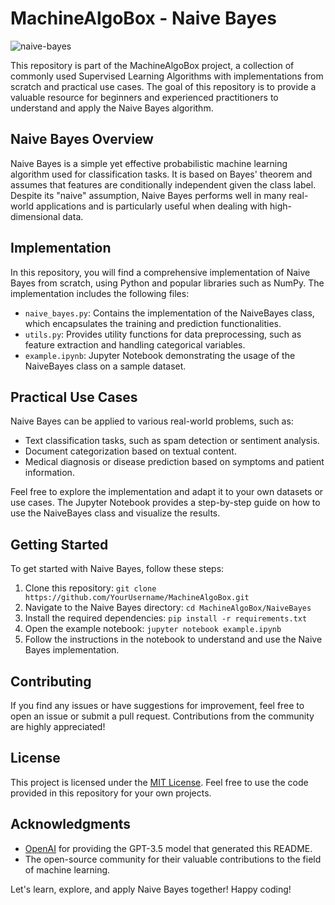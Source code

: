 # MachineAlgoBox - Naive Bayes

![naive-bayes](https://example.com/naive-bayes.png)

This repository is part of the MachineAlgoBox project, a collection of commonly used Supervised Learning Algorithms with implementations from scratch and practical use cases. The goal of this repository is to provide a valuable resource for beginners and experienced practitioners to understand and apply the Naive Bayes algorithm.

## Naive Bayes Overview
Naive Bayes is a simple yet effective probabilistic machine learning algorithm used for classification tasks. It is based on Bayes' theorem and assumes that features are conditionally independent given the class label. Despite its "naive" assumption, Naive Bayes performs well in many real-world applications and is particularly useful when dealing with high-dimensional data.

## Implementation
In this repository, you will find a comprehensive implementation of Naive Bayes from scratch, using Python and popular libraries such as NumPy. The implementation includes the following files:

- `naive_bayes.py`: Contains the implementation of the NaiveBayes class, which encapsulates the training and prediction functionalities.
- `utils.py`: Provides utility functions for data preprocessing, such as feature extraction and handling categorical variables.
- `example.ipynb`: Jupyter Notebook demonstrating the usage of the NaiveBayes class on a sample dataset.

## Practical Use Cases
Naive Bayes can be applied to various real-world problems, such as:

- Text classification tasks, such as spam detection or sentiment analysis.
- Document categorization based on textual content.
- Medical diagnosis or disease prediction based on symptoms and patient information.

Feel free to explore the implementation and adapt it to your own datasets or use cases. The Jupyter Notebook provides a step-by-step guide on how to use the NaiveBayes class and visualize the results.

## Getting Started
To get started with Naive Bayes, follow these steps:

1. Clone this repository: `git clone https://github.com/YourUsername/MachineAlgoBox.git`
2. Navigate to the Naive Bayes directory: `cd MachineAlgoBox/NaiveBayes`
3. Install the required dependencies: `pip install -r requirements.txt`
4. Open the example notebook: `jupyter notebook example.ipynb`
5. Follow the instructions in the notebook to understand and use the Naive Bayes implementation.

## Contributing
If you find any issues or have suggestions for improvement, feel free to open an issue or submit a pull request. Contributions from the community are highly appreciated!

## License
This project is licensed under the [MIT License](https://opensource.org/licenses/MIT). Feel free to use the code provided in this repository for your own projects.

## Acknowledgments
- [OpenAI](https://openai.com/) for providing the GPT-3.5 model that generated this README.
- The open-source community for their valuable contributions to the field of machine learning.

Let's learn, explore, and apply Naive Bayes together! Happy coding!




